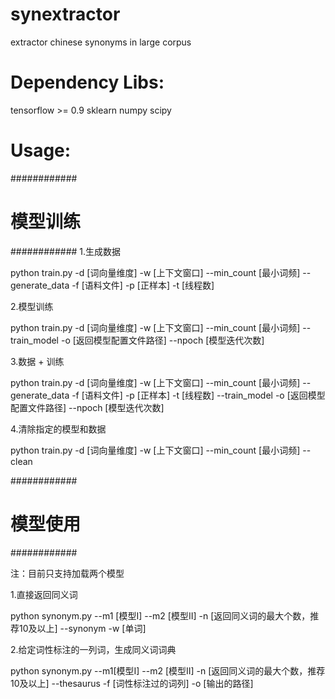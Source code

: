 # synextractor
extractor chinese synonyms in large corpus

# Dependency Libs:
tensorflow >= 0.9
sklearn
numpy
scipy

# Usage:
############
# 模型训练 #
############
1.生成数据

python train.py -d [词向量维度] -w [上下文窗口] --min_count [最小词频] --generate_data -f [语料文件] -p [正样本] -t [线程数] 

2.模型训练

python train.py -d [词向量维度] -w [上下文窗口] --min_count [最小词频] --train_model -o [返回模型配置文件路径] --npoch [模型迭代次数] 

3.数据 + 训练

python train.py -d [词向量维度] -w [上下文窗口] --min_count [最小词频] --generate_data -f [语料文件]  -p [正样本] -t [线程数] --train_model -o [返回模型配置文件路径] --npoch [模型迭代次数]

4.清除指定的模型和数据

python train.py -d [词向量维度] -w [上下文窗口] --min_count [最小词频] --clean

############
# 模型使用 #
############

注：目前只支持加载两个模型

1.直接返回同义词

python synonym.py --m1 [模型I] --m2 [模型II] -n [返回同义词的最大个数，推荐10及以上] --synonym -w [单词]

2.给定词性标注的一列词，生成同义词词典

python synonym.py --m1[模型I] --m2 [模型II] -n [返回同义词的最大个数，推荐10及以上] --thesaurus -f [词性标注过的词列] -o [输出的路径]
